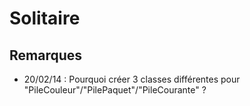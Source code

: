 # Solitaire

## Remarques 

- 20/02/14 : Pourquoi créer 3 classes différentes pour "PileCouleur"/"PilePaquet"/"PileCourante" ?

 

	
	